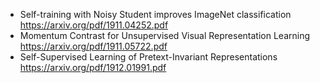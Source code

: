 + Self-training with Noisy Student improves ImageNet classification https://arxiv.org/pdf/1911.04252.pdf
+ Momentum Contrast for Unsupervised Visual Representation Learning https://arxiv.org/pdf/1911.05722.pdf
+ Self-Supervised Learning of Pretext-Invariant Representations https://arxiv.org/pdf/1912.01991.pdf
